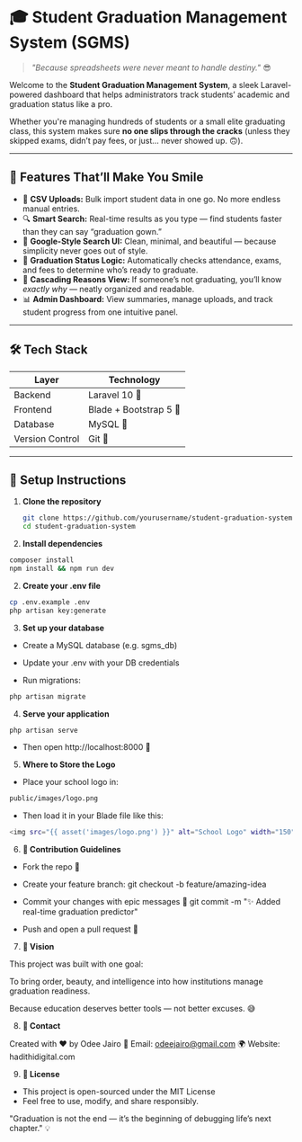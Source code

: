 # 🎓 Student Graduation Management System (SGMS)

> *"Because spreadsheets were never meant to handle destiny."* 😎  

Welcome to the **Student Graduation Management System**, a sleek Laravel-powered dashboard that helps administrators track students’ academic and graduation status like a pro.  

Whether you're managing hundreds of students or a small elite graduating class, this system makes sure **no one slips through the cracks** (unless they skipped exams, didn’t pay fees, or just... never showed up. 🙃).

---

## 🌟 Features That’ll Make You Smile

- 🧾 **CSV Uploads:** Bulk import student data in one go. No more endless manual entries.  
- 🔍 **Smart Search:** Real-time results as you type — find students faster than they can say “graduation gown.”  
- 🎨 **Google-Style Search UI:** Clean, minimal, and beautiful — because simplicity never goes out of style.  
- 🧠 **Graduation Status Logic:** Automatically checks attendance, exams, and fees to determine who’s ready to graduate.  
- 🧩 **Cascading Reasons View:** If someone’s not graduating, you’ll know *exactly why* — neatly organized and readable.  
- 📊 **Admin Dashboard:** View summaries, manage uploads, and track student progress from one intuitive panel.  

---

## 🛠️ Tech Stack

| Layer | Technology |
|-------|-------------|
| Backend | Laravel 10 🐘 |
| Frontend | Blade + Bootstrap 5 🎨 |
| Database | MySQL 💾 |
| Version Control | Git 🧭 |

---

## 🚀 Setup Instructions

1. **Clone the repository**
   ```bash
   git clone https://github.com/yourusername/student-graduation-system.git
   cd student-graduation-system


2. **Install dependencies**

```bash
composer install
npm install && npm run dev
```


2. **Create your .env file**

```bash
cp .env.example .env
php artisan key:generate
```

3. **Set up your database**

- Create a MySQL database (e.g. sgms_db)

- Update your .env with your DB credentials

- Run migrations:

```bash
php artisan migrate
```

4. **Serve your application**

```bash
php artisan serve
```

- Then open http://localhost:8000 🚪

5. **Where to Store the Logo**

- Place your school logo in:
```bash
public/images/logo.png
```

- Then load it in your Blade file like this:
```bash
<img src="{{ asset('images/logo.png') }}" alt="School Logo" width="150">
```

6. **🤝 Contribution Guidelines**

- Fork the repo 🍴

- Create your feature branch:
git checkout -b feature/amazing-idea

- Commit your changes with epic messages 💬
git commit -m "✨ Added real-time graduation predictor"

- Push and open a pull request 🚀

7. **🧭 Vision**

This project was built with one goal:

To bring order, beauty, and intelligence into how institutions manage graduation readiness.

Because education deserves better tools — not better excuses. 😅

8. **💬 Contact**

Created with ❤️ by Odee Jairo
📧 Email: odeejairo@gmail.com
🌍 Website: hadithidigital.com

9. **🏁 License**

- This project is open-sourced under the MIT License
- Feel free to use, modify, and share responsibly.

"Graduation is not the end — it’s the beginning of debugging life’s next chapter." 💡